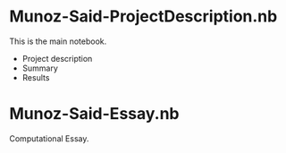 # Munoz-Said-ProjectDescription.nb
This is the main notebook.
* Project description
* Summary
* Results

# Munoz-Said-Essay.nb
Computational Essay.
